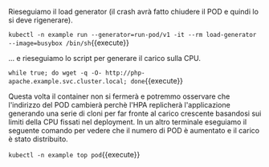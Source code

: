 Rieseguiamo il load generator (il crash avrà fatto chiudere il POD e quindi lo si deve rigenerare).

`kubectl -n example run --generator=run-pod/v1 -it --rm load-generator --image=busybox /bin/sh`{{execute}}

... e rieseguiamo lo script per generare il carico sulla CPU.

`while true; do wget -q -O- http://php-apache.example.svc.cluster.local; done`{{execute}}

Questa volta il container non si fermerà e potremmo osservare che l'indirizzo del POD cambierà perchè l'HPA replicherà l'applicazione generando una serie di cloni per far fronte al carico crescente basandosi sui limiti della CPU fissati nel deployment.
In un altro terminale eseguiamo il seguente comando per vedere che il numero di POD è aumentato e il carico è stato distribuito.

`kubectl -n example top pod`{{execute}}